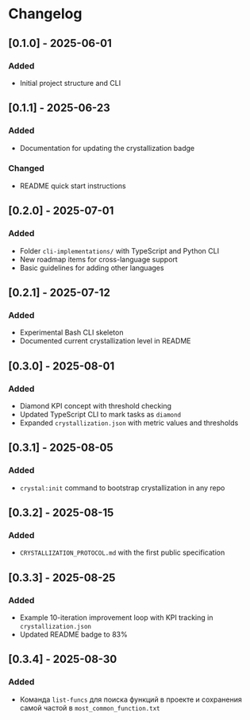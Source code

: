 # Changelog

## [0.1.0] - 2025-06-01
### Added
- Initial project structure and CLI

## [0.1.1] - 2025-06-23
### Added
- Documentation for updating the crystallization badge
### Changed
- README quick start instructions

## [0.2.0] - 2025-07-01
### Added
- Folder `cli-implementations/` with TypeScript and Python CLI
- New roadmap items for cross-language support
- Basic guidelines for adding other languages

## [0.2.1] - 2025-07-12
### Added
- Experimental Bash CLI skeleton
- Documented current crystallization level in README

## [0.3.0] - 2025-08-01
### Added
- Diamond KPI concept with threshold checking
- Updated TypeScript CLI to mark tasks as `diamond`
- Expanded `crystallization.json` with metric values and thresholds

## [0.3.1] - 2025-08-05
### Added
- `crystal:init` command to bootstrap crystallization in any repo

## [0.3.2] - 2025-08-15
### Added
- `CRYSTALLIZATION_PROTOCOL.md` with the first public specification

## [0.3.3] - 2025-08-25
### Added
- Example 10-iteration improvement loop with KPI tracking in `crystallization.json`
- Updated README badge to 83%

## [0.3.4] - 2025-08-30
### Added
- Команда `list-funcs` для поиска функций в проекте и сохранения самой частой в `most_common_function.txt`

